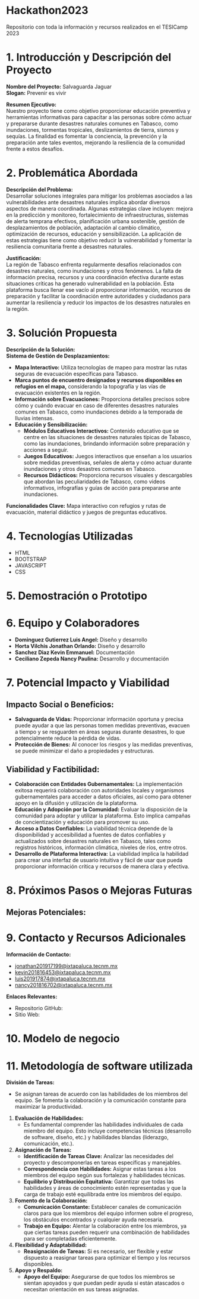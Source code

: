 # Hackathon2023
Repositorio con toda la información y recursos realizados en el TESICamp 2023
# 1. Introducción y Descripción del Proyecto
**Nombre del Proyecto:** Salvaguarda Jaguar  
**Slogan:** Prevenir es vivir  

**Resumen Ejecutivo:**  
Nuestro proyecto tiene como objetivo proporcionar educación preventiva y herramientas informativas para capacitar a las personas sobre cómo actuar y prepararse durante desastres naturales comunes en Tabasco, como inundaciones, tormentas tropicales, deslizamientos de tierra, sismos y sequías. La finalidad es fomentar la conciencia, la prevención y la preparación ante tales eventos, mejorando la resiliencia de la comunidad frente a estos desafíos.

# 2. Problemática Abordada  
**Descripción del Problema:**  
Desarrollar soluciones integrales para mitigar los problemas asociados a las vulnerabilidades ante desastres naturales implica abordar diversos aspectos de manera coordinada. Algunas estrategias clave incluyen: mejora en la predicción y monitoreo, fortalecimiento de infraestructuras, sistemas de alerta temprana efectivos, planificación urbana sostenible, gestión de desplazamientos de población, adaptación al cambio climático, optimización de recursos, educación y sensibilización. La aplicación de estas estrategias tiene como objetivo reducir la vulnerabilidad y fomentar la resiliencia comunitaria frente a desastres naturales.  

**Justificación:**  
La región de Tabasco enfrenta regularmente desafíos relacionados con desastres naturales, como inundaciones y otros fenómenos. La falta de información precisa, recursos y una coordinación efectiva durante estas situaciones críticas ha generado vulnerabilidad en la población. Esta plataforma busca llenar ese vacío al proporcionar información, recursos de preparación y facilitar la coordinación entre autoridades y ciudadanos para aumentar la resiliencia y reducir los impactos de los desastres naturales en la región.

# 3. Solución Propuesta  
**Descripción de la Solución:**  
**Sistema de Gestión de Desplazamientos:**  
- **Mapa Interactivo:** Utiliza tecnologías de mapeo para mostrar las rutas seguras de evacuación específicas para Tabasco.
- **Marca puntos de encuentro designados y recursos disponibles en refugios en el mapa,** considerando la topografía y las vías de evacuación existentes en la región.
- **Información sobre Evacuaciones:** Proporciona detalles precisos sobre cómo y cuándo evacuar en caso de diferentes desastres naturales comunes en Tabasco, como inundaciones debido a la temporada de lluvias intensas.
- **Educación y Sensibilización:**
  - **Módulos Educativos Interactivos:** Contenido educativo que se centre en las situaciones de desastres naturales típicas de Tabasco, como las inundaciones, brindando información sobre preparación y acciones a seguir.
  - **Juegos Educativos:** Juegos interactivos que enseñan a los usuarios sobre medidas preventivas, señales de alerta y cómo actuar durante inundaciones y otros desastres comunes en Tabasco.
  - **Recursos Didácticos:** Proporciona recursos visuales y descargables que abordan las peculiaridades de Tabasco, como videos informativos, infografías y guías de acción para prepararse ante inundaciones.

**Funcionalidades Clave:** Mapa interactivo con refugios y rutas de evacuación, material didáctico y juegos de preguntas educativos.
# 4. Tecnologías Utilizadas
- HTML
- BOOTSTRAP
- JAVASCRIPT
- CSS

# 5. Demostración o Prototipo


# 6. Equipo y Colaboradores
- **Dominguez Gutierrez Luis Angel:** Diseño y desarrollo
- **Horta Vilchis Jonathan Orlando:** Diseño y desarrollo
- **Sanchez Diaz Kevin Emmanuel:** Documentación
- **Ceciliano Zepeda Nancy Paulina:** Desarrollo y documentación

# 7. Potencial Impacto y Viabilidad
## Impacto Social o Beneficios:
- **Salvaguarda de Vidas:** Proporcionar información oportuna y precisa puede ayudar a que las personas tomen medidas preventivas, evacuen a tiempo y se resguarden en áreas seguras durante desastres, lo que potencialmente reduce la pérdida de vidas.
- **Protección de Bienes:** Al conocer los riesgos y las medidas preventivas, se puede minimizar el daño a propiedades y estructuras.

## Viabilidad y Factibilidad:
- **Colaboración con Entidades Gubernamentales:** La implementación exitosa requerirá colaboración con autoridades locales y organismos gubernamentales para acceder a datos oficiales, así como para obtener apoyo en la difusión y utilización de la plataforma.
- **Educación y Adopción por la Comunidad:** Evaluar la disposición de la comunidad para adoptar y utilizar la plataforma. Esto implica campañas de concientización y educación para promover su uso.
- **Acceso a Datos Confiables:** La viabilidad técnica depende de la disponibilidad y accesibilidad a fuentes de datos confiables y actualizados sobre desastres naturales en Tabasco, tales como registros históricos, información climática, niveles de ríos, entre otros.
- **Desarrollo de Plataforma Interactiva:** La viabilidad implica la habilidad para crear una interfaz de usuario intuitiva y fácil de usar que pueda proporcionar información crítica y recursos de manera clara y efectiva.

# 8. Próximos Pasos o Mejoras Futuras
## Mejoras Potenciales:


# 9. Contacto y Recursos Adicionales
**Información de Contacto:**
- jonathan201917199@ixtapaluca.tecnm.mx
- kevin201816453@ixtapaluca.tecnm.mx
- luis201917874@ixtapaluca.tecnm.mx
- nancy201816702@ixtapaluca.tecnm.mx

**Enlaces Relevantes:**
- Repositorio GitHub:
- Sitio Web:

# 10. Modelo de negocio



# 11. Metodología de software utilizada

**División de Tareas:**
- Se asignan tareas de acuerdo con las habilidades de los miembros del equipo. Se fomenta la colaboración y la comunicación constante para maximizar la productividad.
1. **Evaluación de Habilidades:**
   - Es fundamental comprender las habilidades individuales de cada miembro del equipo. Esto incluye competencias técnicas (desarrollo de software, diseño, etc.) y habilidades blandas (liderazgo, comunicación, etc.).
2. **Asignación de Tareas:**
   - **Identificación de Tareas Clave:** Analizar las necesidades del proyecto y descomponerlas en tareas específicas y manejables.
   - **Correspondencia con Habilidades:** Asignar estas tareas a los miembros del equipo según sus fortalezas y habilidades técnicas.
   - **Equilibrio y Distribución Equitativa:** Garantizar que todas las habilidades y áreas de conocimiento estén representadas y que la carga de trabajo esté equilibrada entre los miembros del equipo.
3. **Fomento de la Colaboración:**
   - **Comunicación Constante:** Establecer canales de comunicación claros para que los miembros del equipo informen sobre el progreso, los obstáculos encontrados y cualquier ayuda necesaria.
   - **Trabajo en Equipo:** Alentar la colaboración entre los miembros, ya que ciertas tareas pueden requerir una combinación de habilidades para ser completadas eficientemente.
4. **Flexibilidad y Adaptabilidad:**
   - **Reasignación de Tareas:** Si es necesario, ser flexible y estar dispuesto a reasignar tareas para optimizar el tiempo y los recursos disponibles.
5. **Apoyo y Respaldo:**
   - **Apoyo del Equipo:** Asegurarse de que todos los miembros se sientan apoyados y que puedan pedir ayuda si están atascados o necesitan orientación en sus tareas asignadas.
